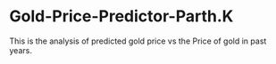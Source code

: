 # Gold-Price-Predictor-Parth.K
This is the analysis of predicted gold price vs the Price of gold in past years.
